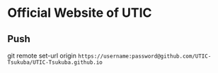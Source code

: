 # Official Website of UTIC

## Push

git remote set-url origin `https://username:password@github.com/UTIC-Tsukuba/UTIC-Tsukuba.github.io`
